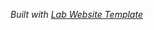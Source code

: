 
<!--# penterlab's Website

 Visit **[penterlab.github.io/penterlab-website](https://penterlab.github.io/penterlab-website)** 🚀 -->

_Built with [Lab Website Template](https://greene-lab.gitbook.io/lab-website-template-docs)_

